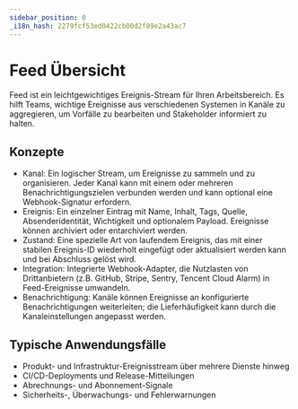 ```yaml
---
sidebar_position: 0
_i18n_hash: 2279fcf53ed0422cb00d2f89e2a43ac7
---
```

# Feed Übersicht

Feed ist ein leichtgewichtiges Ereignis-Stream für Ihren Arbeitsbereich. Es hilft Teams, wichtige Ereignisse aus verschiedenen Systemen in Kanäle zu aggregieren, um Vorfälle zu bearbeiten und Stakeholder informiert zu halten.

## Konzepte

- Kanal: Ein logischer Stream, um Ereignisse zu sammeln und zu organisieren. Jeder Kanal kann mit einem oder mehreren Benachrichtigungszielen verbunden werden und kann optional eine Webhook-Signatur erfordern.
- Ereignis: Ein einzelner Eintrag mit Name, Inhalt, Tags, Quelle, Absenderidentität, Wichtigkeit und optionalem Payload. Ereignisse können archiviert oder entarchiviert werden.
- Zustand: Eine spezielle Art von laufendem Ereignis, das mit einer stabilen Ereignis-ID wiederholt eingefügt oder aktualisiert werden kann und bei Abschluss gelöst wird.
- Integration: Integrierte Webhook-Adapter, die Nutzlasten von Drittanbietern (z.B. GitHub, Stripe, Sentry, Tencent Cloud Alarm) in Feed-Ereignisse umwandeln.
- Benachrichtigung: Kanäle können Ereignisse an konfigurierte Benachrichtigungen weiterleiten; die Lieferhäufigkeit kann durch die Kanaleinstellungen angepasst werden.

## Typische Anwendungsfälle

- Produkt- und Infrastruktur-Ereignisstream über mehrere Dienste hinweg
- CI/CD-Deployments und Release-Mitteilungen
- Abrechnungs- und Abonnement-Signale
- Sicherheits-, Überwachungs- und Fehlerwarnungen
